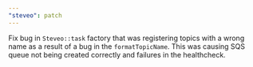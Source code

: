 ```yaml
---
"steveo": patch
---
```


Fix bug in `Steveo::task` factory that was registering topics with a wrong name
as a result of a bug in the `formatTopicName`. This was causing SQS queue not
being created correctly and failures in the healthcheck.
